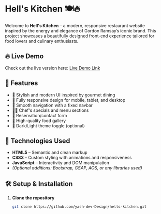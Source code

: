 # Hell's Kitchen 🍽️🔥

Welcome to **Hell's Kitchen** – a modern, responsive restaurant website inspired by the energy and elegance of Gordon Ramsay’s iconic brand. This project showcases a beautifully designed front-end experience tailored for food lovers and culinary enthusiasts.

## 🔥 Live Demo

Check out the live version here: [Live Demo Link](https://royz-kitchen.netlify.app)

## 📌 Features

- 🎨 Stylish and modern UI inspired by gourmet dining
- 📱 Fully responsive design for mobile, tablet, and desktop
- 🧭 Smooth navigation with a fixed navbar
- 🧑‍🍳 Chef's specials and menu sections
- 📝 Reservation/contact form
- 📸 High-quality food gallery
- 🌙 Dark/Light theme toggle (optional)

## 🚀 Technologies Used

- **HTML5** – Semantic and clean markup
- **CSS3** – Custom styling with animations and responsiveness
- **JavaScript** – Interactivity and DOM manipulation
- *(Optional additions: Bootstrap, GSAP, AOS, or any libraries used)*

## 🛠️ Setup & Installation

1. **Clone the repository**
   ```bash
   git clone https://github.com/yash-dev-Design/hells-kitchen.git
